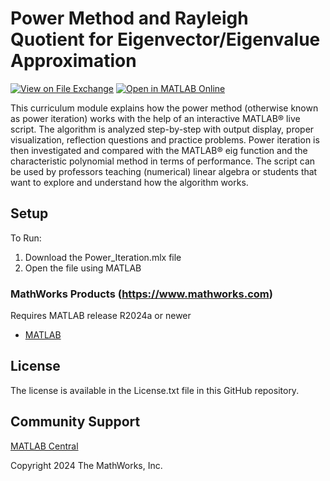 # Power Method and Rayleigh Quotient for Eigenvector/Eigenvalue Approximation
<!-- This is the "Title of the contribution" that was approved during the Community Contribution Review Process --> 

[![View <File Exchange Title> on File Exchange](https://www.mathworks.com/matlabcentral/images/matlab-file-exchange.svg)](https://www.mathworks.com/matlabcentral/fileexchange/####-file-exchange-title) [![Open in MATLAB Online](https://www.mathworks.com/images/responsive/global/open-in-matlab-online.svg)](https://matlab.mathworks.com/open/github/v1?repo=owner/title&project=title.prj&file=example.mlx) 
<!-- Add the "File Exchange" icon to the README if this repo also appears on File Exchange via the "Connect to GitHub" feature --> 
<!-- Add the "Open in MATLAB Online" icon to the README to open a particular file on MATLAB Online --> 

This curriculum module explains how the power method (otherwise known as power iteration) works with the help of an interactive MATLAB&reg; live script. The algorithm is analyzed step-by-step with output display, proper visualization, reflection questions and practice problems. Power iteration is then investigated and compared with the MATLAB&reg; eig function and the characteristic polynomial method in terms of performance. The script can be used by professors teaching (numerical) linear algebra or students that want to explore and understand how the algorithm works.

<!--- If your project includes a visualation or any images or an App please include a screenshot in this README --->

<!If you mention any trademarks, all MathWorks&reg; (including MATLAB&reg;)  and 3rd party trademarks&trade; need to be correctly marked the first time they are prominently used in each file (including the README.MD).  
<!--- Markdown supports the following HTML entities: © - &copy;  ® - &reg;  ™ - &trade;
More information about Trademarks can be found internally within the Checklist for Community Contributions and Supportfiles Confluence page--->

<!If your repository plans to accept contributions, you should include the `CONTRIBUTING.md` file from this repository.  If you **do not accept contributions**, don't copy the `CONTRIBUTING.md` file.

Please remember to delete all template related text that you are not using within your README.md

<!--- Please remember to delete all template related text that you are not using within your README.md ---> 

## Setup 
To Run:
1. Download the Power_Iteration.mlx file
2. Open the file using MATLAB


### MathWorks Products (https://www.mathworks.com)

Requires MATLAB release R2024a or newer
- [MATLAB](https://www.mathworks.com/products/matlab.html)



## License
<!--- Make sure you have a License.txt within your Repo --->

The license is available in the License.txt file in this GitHub repository.

## Community Support
[MATLAB Central](https://www.mathworks.com/matlabcentral)

Copyright 2024 The MathWorks, Inc.

<!--- Do not forget to the add the SECURITY.md to this repo --->
<!--- Add Topics #Topics to your Repo such as #MATLAB  --->

<!--- This is my comment --->

<!-- Include any Trademarks if this is the first time mentioning trademarked products (For Example:  MATLAB&reg; Simulink&reg; Trademark&trade; Simulink Test&#8482;) --> 

